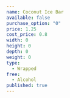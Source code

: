 ```yaml
---
name: Coconut Ice Bar
available: false
purchase_option: "0"
price: 1.25
cost_price: 0.8
width: 0
height: 0
depth: 0
weight: 0
type: 
  - Wrapped
free: 
  - Alcohol
published: true
---
```


